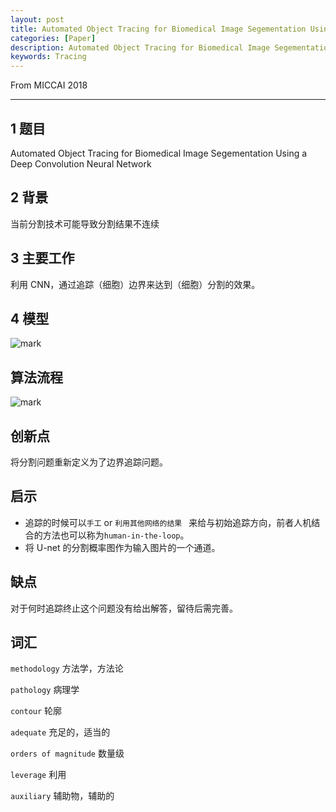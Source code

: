 ```yaml
---
layout: post
title: Automated Object Tracing for Biomedical Image Segementation Using a Deep Convolution Neural Network
categories: [Paper]
description: Automated Object Tracing for Biomedical Image Segementation Using a Deep Convolution Neural Network
keywords: Tracing
---
```


From MICCAI 2018

---

## 1 题目
 Automated Object Tracing for Biomedical Image Segementation Using a Deep Convolution Neural Network

## 2 背景
当前分割技术可能导致分割结果不连续

## 3 主要工作
利用 CNN，通过追踪（细胞）边界来达到（细胞）分割的效果。

## 4 模型

![mark](http://pcxhsqn8a.bkt.clouddn.com/blog/180921/C24hg3F7fk.png?imageslim)

## 算法流程
![mark](http://pcxhsqn8a.bkt.clouddn.com/blog/180921/g576f3i12H.png?imageslim)

## 创新点
将分割问题重新定义为了边界追踪问题。

## 启示
- 追踪的时候可以`手工` or `利用其他网络的结果 ` 来给与初始追踪方向，前者人机结合的方法也可以称为`human-in-the-loop`。
- 将 U-net 的分割概率图作为输入图片的一个通道。

## 缺点
对于何时追踪终止这个问题没有给出解答，留待后需完善。

## 词汇
`methodology` 方法学，方法论

`pathology` 病理学

`contour` 轮廓

`adequate` 充足的，适当的

`orders of magnitude` 数量级

`leverage` 利用

`auxiliary` 辅助物，辅助的